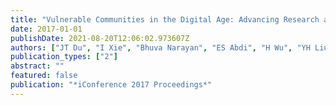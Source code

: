 ```yaml
---
title: "Vulnerable Communities in the Digital Age: Advancing Research and Exploring Collaborations"
date: 2017-01-01
publishDate: 2021-08-20T12:06:02.973607Z
authors: ["JT Du", "I Xie", "Bhuva Narayan", "ES Abdi", "H Wu", "YH Liu", "L Westbrook"]
publication_types: ["2"]
abstract: ""
featured: false
publication: "*iConference 2017 Proceedings*"
---
```


